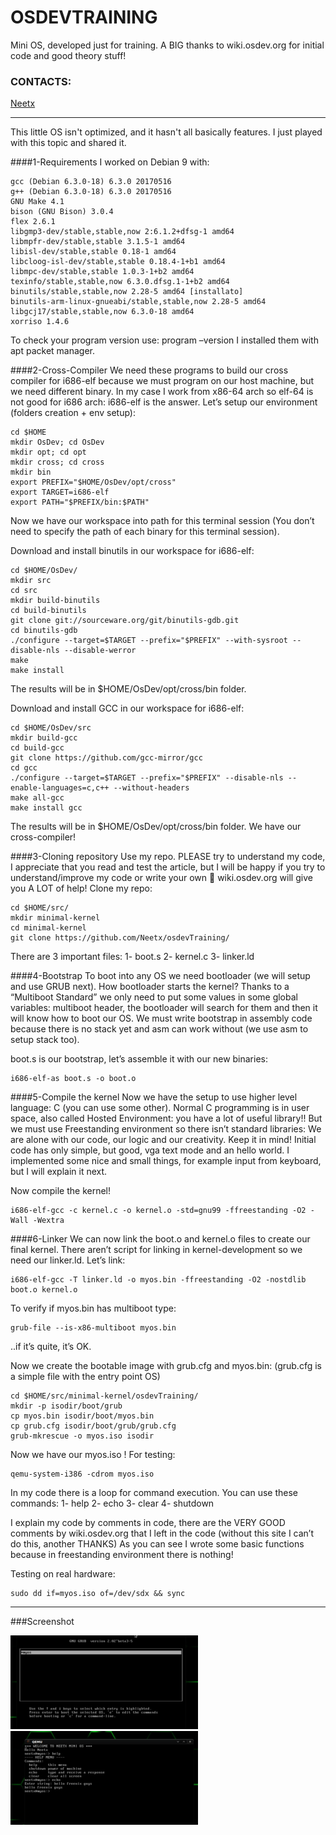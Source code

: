 OSDEVTRAINING
========
Mini OS, developed just for training. A BIG thanks to wiki.osdev.org for initial code and good theory stuff! <br/>

### CONTACTS:
[Neetx](mailto:neetx@protonmail.com)

---

This little OS isn't optimized, and it hasn't all basically features. I just played with this topic and shared it.

####1-Requirements
I worked on Debian 9 with:
```
gcc (Debian 6.3.0-18) 6.3.0 20170516
g++ (Debian 6.3.0-18) 6.3.0 20170516
GNU Make 4.1
bison (GNU Bison) 3.0.4
flex 2.6.1
libgmp3-dev/stable,stable,now 2:6.1.2+dfsg-1 amd64
libmpfr-dev/stable,stable 3.1.5-1 amd64
libisl-dev/stable,stable 0.18-1 amd64
libcloog-isl-dev/stable,stable 0.18.4-1+b1 amd64
libmpc-dev/stable,stable 1.0.3-1+b2 amd64
texinfo/stable,stable,now 6.3.0.dfsg.1-1+b2 amd64
binutils/stable,stable,now 2.28-5 amd64 [installato]
binutils-arm-linux-gnueabi/stable,stable,now 2.28-5 amd64
libgcj17/stable,stable,now 6.3.0-18 amd64 
xorriso 1.4.6
```

To check your program version use: program –version
I installed them with apt packet manager.

####2-Cross-Compiler
We need these programs to build our cross compiler for i686-elf because we must program on our host machine, but we need different binary. In my case I work from x86-64 arch so elf-64 is not good for i686 arch: i686-elf is the answer.
Let’s setup our environment (folders creation + env setup):
```
cd $HOME
mkdir OsDev; cd OsDev
mkdir opt; cd opt
mkdir cross; cd cross
mkdir bin
export PREFIX="$HOME/OsDev/opt/cross"
export TARGET=i686-elf
export PATH="$PREFIX/bin:$PATH"
```

Now we have our workspace into path for this terminal session (You don’t need to specify the path of each binary for this terminal session).

Download and install binutils in our workspace for i686-elf:
```
cd $HOME/OsDev/
mkdir src
cd src
mkdir build-binutils
cd build-binutils
git clone git://sourceware.org/git/binutils-gdb.git
cd binutils-gdb
./configure --target=$TARGET --prefix="$PREFIX" --with-sysroot --disable-nls --disable-werror
make
make install
```

The results will be in $HOME/OsDev/opt/cross/bin folder.

Download and install GCC in our workspace for i686-elf:
```
cd $HOME/OsDev/src
mkdir build-gcc
cd build-gcc
git clone https://github.com/gcc-mirror/gcc
cd gcc
./configure --target=$TARGET --prefix="$PREFIX" --disable-nls --enable-languages=c,c++ --without-headers
make all-gcc
make install gcc
```
The results will be in $HOME/OsDev/opt/cross/bin folder.
We have our cross-compiler!

####3-Cloning repository
Use my repo. PLEASE try to understand my code, I appreciate that you read and test the article, but I will be happy if you try to understand/improve my code or write your own 🙂 wiki.osdev.org will give you A LOT of help!
Clone my repo:
```
cd $HOME/src/
mkdir minimal-kernel
cd minimal-kernel
git clone https://github.com/Neetx/osdevTraining/
```
There are 3 important files:
1- boot.s
2- kernel.c
3- linker.ld

####4-Bootstrap
To boot into any OS we need bootloader (we will setup and use GRUB next).
How bootloader starts the kernel? Thanks to a “Multiboot Standard” we only need to put some values in some global variables: multiboot header, the bootloader will search for them and then it will know how to boot our OS.
We must write bootstrap in assembly code because there is no stack yet and asm can work without (we use asm to setup stack too).

boot.s is our bootstrap, let’s assemble it with our new binaries:
```
i686-elf-as boot.s -o boot.o
```

####5-Compile the kernel
Now we have the setup to use higher level language: C (you can use some other).
Normal C programming is in user space, also called Hosted Environment: you have a lot of useful library!!
But we must use Freestanding environment so there isn’t standard libraries:
We are alone with our code, our logic and our creativity. Keep it in mind!
Initial code has only simple, but good, vga text mode and an hello world.
I implemented some nice and small things, for example input from keyboard, but I will explain it next.

Now compile the kernel!

```
i686-elf-gcc -c kernel.c -o kernel.o -std=gnu99 -ffreestanding -O2 -Wall -Wextra
```

####6-Linker
We can now link the boot.o and kernel.o files to create our final kernel.
There aren’t script for linking in kernel-development so we need our linker.ld.
Let’s link:
```
i686-elf-gcc -T linker.ld -o myos.bin -ffreestanding -O2 -nostdlib boot.o kernel.o 
```

To verify if myos.bin has multiboot type:
```
grub-file --is-x86-multiboot myos.bin
```
..if it’s quite, it’s OK.

Now we create the bootable image with grub.cfg and myos.bin:
(grub.cfg is a simple file with the entry point OS)

```
cd $HOME/src/minimal-kernel/osdevTraining/
mkdir -p isodir/boot/grub
cp myos.bin isodir/boot/myos.bin
cp grub.cfg isodir/boot/grub/grub.cfg
grub-mkrescue -o myos.iso isodir
```
Now we have our myos.iso ! For testing: 
```
qemu-system-i386 -cdrom myos.iso
```
In my code there is a loop for command execution.
You can use these commands:
1- help
2- echo
3- clear
4- shutdown

I explain my code by comments in code, there are the VERY GOOD comments by wiki.osdev.org that I left in the code (without this site I can’t do this, another THANKS)
As you can see I wrote some basic functions because in freestanding environment there is nothing!

Testing on real hardware:
```
sudo dd if=myos.iso of=/dev/sdx && sync
```

---

###Screenshot

![alt text](grubos.png "Grub")
![alt text](proofos.png "Terminal")